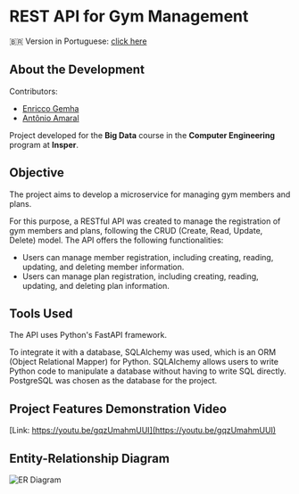 # REST API for Gym Management

🇧🇷 Version in Portuguese: [click here](./README-pt_BR.md)

## About the Development

Contributors:

- [Enricco Gemha](https://github.com/G3mha)
- [Antônio Amaral](https://github.com/AntonioAEMartins)

Project developed for the **Big Data** course in the **Computer Engineering** program at **Insper**.

## Objective

The project aims to develop a microservice for managing gym members and plans.

For this purpose, a RESTful API was created to manage the registration of gym members and plans, following the CRUD (Create, Read, Update, Delete) model. The API offers the following functionalities:

- Users can manage member registration, including creating, reading, updating, and deleting member information.
- Users can manage plan registration, including creating, reading, updating, and deleting plan information.

## Tools Used

The API uses Python's FastAPI framework.

To integrate it with a database, SQLAlchemy was used, which is an ORM (Object Relational Mapper) for Python. SQLAlchemy allows users to write Python code to manipulate a database without having to write SQL directly. PostgreSQL was chosen as the database for the project.

## Project Features Demonstration Video

[Link: https://youtu.be/gqzUmahmUUI](https://youtu.be/gqzUmahmUUI)

## Entity-Relationship Diagram

![ER Diagram](diagrama_ER.png)
